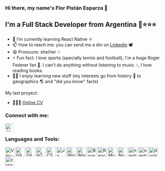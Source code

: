 ### Hi there, my name's Flor Pistán Esparza 👋

## I'm a Full Stack Developer from Argentina 💙⭐⭐⭐


- 🌱 I’m currently learning React Native ⚛
- 📫 How to reach me: you can send me a dm on [Linkedin](https://linkedin.com/in/florpistan) 🕊
- 😄 Pronouns: she/her ✨
- ⚡ Fun fact: I love sports (specially tennis and football), I'm a huge Roger Federer fan 🎾. I can't do anything without listening to music 🎶, I love reading books. 
- :woman_cartwheeling: I enjoy learning new stuff (my interests go from history 📁 to geographics 🌎 and "did you know" facts)

My last proyect:
- 👩🏻‍💻 [Online CV](https://florpistan-cv.vercell.app)



### Connect with me:

[<img align="left" alt="Jonathandyallo | LinkedIn" width="26px" src="https://www.vectorlogo.zone/logos/linkedin/linkedin-icon.svg" />][linkedin]

<br />


### Languages and Tools:

<img align="left" alt="Visual Studio Code" width="30px" src="https://www.vectorlogo.zone/logos/visualstudio_code/visualstudio_code-icon.svg"/>
<img align="left" alt="GitHub" width="30px" src="https://www.vectorlogo.zone/logos/github/github-tile.svg"/>
<img align="left" alt="Git" width=30px" src="https://www.vectorlogo.zone/logos/git-scm/git-scm-icon.svg"/>                           
<img align="left" alt="HTML5" width="30px" src="https://www.vectorlogo.zone/logos/w3_html5/w3_html5-icon.svg"/>
<img align="left" alt="CSS3" width="30px" src="https://www.logolynx.com/images/logolynx/s_0d/0d35ef6c8d4fdaf0590228404dc6448b.png"/>                                              <img align="left" alt="Js" width="30px" src="https://upload.wikimedia.org/wikipedia/commons/thumb/9/99/Unofficial_JavaScript_logo_2.svg/1200px-Unofficial_JavaScript_logo_2.svg.png"/>  
<img align="left" alt="Windows" width="30px" src="https://www.vectorlogo.zone/logos/typescriptlang/typescriptlang-icon.svg"/>
<img align="left" alt="Windows" width="30px" src="https://www.vectorlogo.zone/logos/tailwindcss/tailwindcss-icon.svg"/>
<img align="left" alt="Boostrap" width="30px" src="https://www.vectorlogo.zone/logos/getbootstrap/getbootstrap-icon.svg">
<img align="left" alt="React" width="30px" src="https://www.vectorlogo.zone/logos/reactjs/reactjs-icon.svg">
<img align="left" alt="MongoDB" width="30px" src="https://www.vectorlogo.zone/logos/mongodb/mongodb-icon.svg">
<img align="left" alt="NodeJS" width="30px" src="https://www.vectorlogo.zone/logos/nodejs/nodejs-icon.svg">
<img align="left" alt="nextjs" width="30px" src="https://upload.vectorlogo.zone/logos/nextjs/images/abcffb25-b56d-475f-9c82-26818776dc33.svg">
<img align="left" alt="nestjs" width="30px" src="https://www.vectorlogo.zone/logos/nestjs/nestjs-icon.svg">
<img align="left" alt="docker" width="30px" src="https://www.vectorlogo.zone/logos/docker/docker-icon.svg">
<img align="left" alt="cypress" width="30px" src="https://raw.githubusercontent.com/gilbarbara/logos/29e8719bf78915c7a82a26a6c203f53c4cb8fff2/logos/cypress-icon.svg">

[twitter]: https://twitter.com/flopi_es
[instagram]: https://instagram.com/florpistan
[linkedin]: https://linkedin.com/in/florpistan
                                                                                                          
                                                                                          
